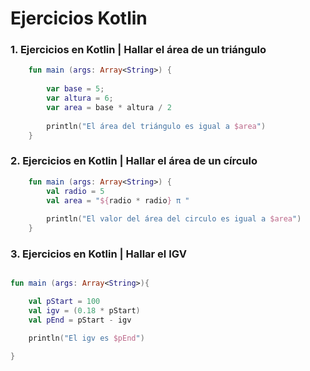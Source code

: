 # Ejercicios Kotlin
### 1. Ejercicios en Kotlin | Hallar el área de un triángulo
```kotlin
    fun main (args: Array<String>) {
    
        var base = 5;
        var altura = 6;
        var area = base * altura / 2
    
        println("El área del triángulo es igual a $area")
    }

 ```

### 2. Ejercicios en Kotlin | Hallar el área de un círculo
```kotlin
    fun main (args: Array<String>) {
        val radio = 5
        val area = "${radio * radio} π "
    
        println("El valor del área del circulo es igual a $area")
    }

 ```

### 3. Ejercicios en Kotlin | Hallar el IGV
```kotlin

fun main (args: Array<String>){

    val pStart = 100
    val igv = (0.18 * pStart)
    val pEnd = pStart - igv

    println("El igv es $pEnd")

}

 ```


